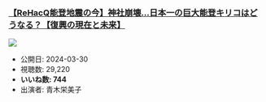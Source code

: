 ### [【ReHacQ能登地震の今】神社崩壊…日本一の巨大能登キリコはどうなる？【復興の現在と未来】](https://www.youtube.com/watch?v=pppgfJuZ0Y8)
[![](https://img.youtube.com/vi/pppgfJuZ0Y8/sddefault.jpg)](https://www.youtube.com/watch?v=pppgfJuZ0Y8)
-   公開日: 2024-03-30
-   視聴数: 29,220
-   **いいね数: 744**
-   出演者: 青木栄美子
